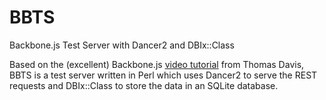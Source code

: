 BBTS
====

Backbone.js Test Server with Dancer2 and DBIx::Class


Based on the (excellent) Backbone.js [video tutorial](https://www.youtube.com/watch?v=FZSjvWtUxYk) from Thomas Davis,
BBTS is a test server written in Perl which uses Dancer2 to serve the REST requests and DBIx::Class to store the data
in an SQLite database.
